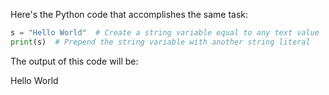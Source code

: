Here's the Python code that accomplishes the same task:
```python
s = "Hello World"  # Create a string variable equal to any text value
print(s)  # Prepend the string variable with another string literal
```
The output of this code will be:

Hello World

